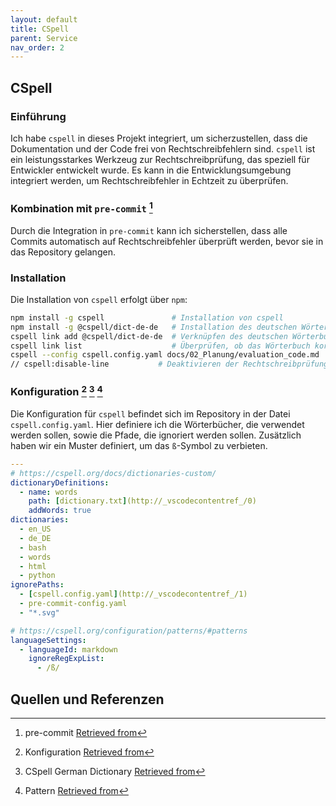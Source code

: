 ```yaml
---
layout: default
title: CSpell
parent: Service
nav_order: 2
---
```


## CSpell

### Einführung

Ich habe `cspell` in dieses Projekt integriert, um sicherzustellen, dass die Dokumentation und der Code frei von Rechtschreibfehlern sind. `cspell` ist ein leistungsstarkes Werkzeug zur Rechtschreibprüfung, das speziell für Entwickler entwickelt wurde. Es kann in die Entwicklungsumgebung integriert werden, um Rechtschreibfehler in Echtzeit zu überprüfen.

### Kombination mit `pre-commit` [^1]

Durch die Integration in `pre-commit` kann ich sicherstellen, dass alle Commits automatisch auf Rechtschreibfehler überprüft werden, bevor sie in das Repository gelangen.

### Installation

Die Installation von `cspell` erfolgt über `npm`:

```bash
npm install -g cspell               # Installation von cspell
npm install -g @cspell/dict-de-de   # Installation des deutschen Wörterbuchs
cspell link add @cspell/dict-de-de  # Verknüpfen des deutschen Wörterbuchs
cspell link list                    # Überprüfen, ob das Wörterbuch korrekt verknüpft ist
cspell --config cspell.config.yaml docs/02_Planung/evaluation_code.md  # Überprüfen einer Datei mit Config File
// cspell:disable-line           # Deaktivieren der Rechtschreibprüfung in einer Linie
```

### Konfiguration [^2] [^3] [^4]

Die Konfiguration für `cspell` befindet sich im Repository in der Datei `cspell.config.yaml`.
Hier definiere ich die Wörterbücher, die verwendet werden sollen, sowie die Pfade, die ignoriert werden sollen. Zusätzlich haben wir ein Muster definiert, um das `ß`-Symbol zu verbieten.

```yaml
---
# https://cspell.org/docs/dictionaries-custom/
dictionaryDefinitions:
  - name: words
    path: [dictionary.txt](http://_vscodecontentref_/0)
    addWords: true
dictionaries:
  - en_US
  - de_DE
  - bash
  - words
  - html
  - python
ignorePaths:
  - [cspell.config.yaml](http://_vscodecontentref_/1)
  - pre-commit-config.yaml
  - "*.svg"

# https://cspell.org/configuration/patterns/#patterns
languageSettings:
  - languageId: markdown
    ignoreRegExpList:
      - /ß/
```

## Quellen und Referenzen

[^1]:pre-commit [Retrieved from](https://pre-commit.com/)
[^2]:Konfiguration [Retrieved from](https://cspell.org/configuration/)
[^3]:CSpell German Dictionary [Retrieved from](https://github.com/streetsidesoftware/cspell-dicts/blob/main/dictionaries/de_DE/README.md)
[^4]:Pattern [Retrieved from](https://cspell.org/configuration/patterns/#patterns)
